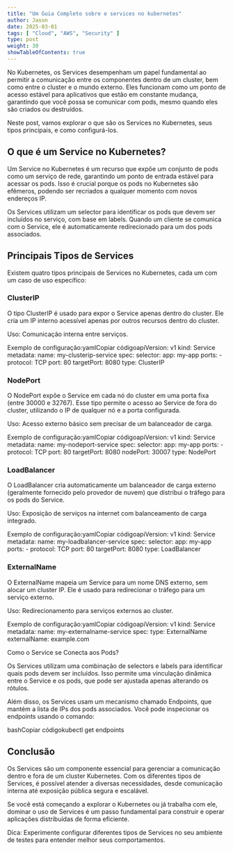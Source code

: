 ```yaml
---
title: "Um Guia Completo sobre o services no kubernetes"
author: Jason
date: 2025-03-01
tags: [ "Cloud", "AWS", "Security" ]
type: post
weight: 30
showTableOfContents: true
---
```

No Kubernetes, os Services desempenham um papel fundamental ao permitir a comunicação entre os componentes dentro de um cluster, bem como entre o cluster e o mundo externo. Eles funcionam como um ponto de acesso estável para aplicativos que estão em constante mudança, garantindo que você possa se comunicar com pods, mesmo quando eles são criados ou destruídos.

Neste post, vamos explorar o que são os Services no Kubernetes, seus tipos principais, e como configurá-los.

## O que é um Service no Kubernetes?

Um Service no Kubernetes é um recurso que expõe um conjunto de pods como um serviço de rede, garantindo um ponto de entrada estável para acessar os pods. Isso é crucial porque os pods no Kubernetes são efêmeros, podendo ser recriados a qualquer momento com novos endereços IP.

Os Services utilizam um selector para identificar os pods que devem ser incluídos no serviço, com base em labels. Quando um cliente se comunica com o Service, ele é automaticamente redirecionado para um dos pods associados.

## Principais Tipos de Services

Existem quatro tipos principais de Services no Kubernetes, cada um com um caso de uso específico:

### ClusterIP

O tipo ClusterIP é usado para expor o Service apenas dentro do cluster. Ele cria um IP interno acessível apenas por outros recursos dentro do cluster.

Uso: Comunicação interna entre serviços.

Exemplo de configuração:yamlCopiar códigoapiVersion: v1 kind: Service metadata: name: my-clusterip-service spec: selector: app: my-app ports: - protocol: TCP port: 80 targetPort: 8080 type: ClusterIP

### NodePort

O NodePort expõe o Service em cada nó do cluster em uma porta fixa (entre 30000 e 32767). Esse tipo permite o acesso ao Service de fora do cluster, utilizando o IP de qualquer nó e a porta configurada.

Uso: Acesso externo básico sem precisar de um balanceador de carga.

Exemplo de configuração:yamlCopiar códigoapiVersion: v1 kind: Service metadata: name: my-nodeport-service spec: selector: app: my-app ports: - protocol: TCP port: 80 targetPort: 8080 nodePort: 30007 type: NodePort

### LoadBalancer

O LoadBalancer cria automaticamente um balanceador de carga externo (geralmente fornecido pelo provedor de nuvem) que distribui o tráfego para os pods do Service.

Uso: Exposição de serviços na internet com balanceamento de carga integrado.

Exemplo de configuração:yamlCopiar códigoapiVersion: v1 kind: Service metadata: name: my-loadbalancer-service spec: selector: app: my-app ports: - protocol: TCP port: 80 targetPort: 8080 type: LoadBalancer

### ExternalName

O ExternalName mapeia um Service para um nome DNS externo, sem alocar um cluster IP. Ele é usado para redirecionar o tráfego para um serviço externo.

Uso: Redirecionamento para serviços externos ao cluster.

Exemplo de configuração:yamlCopiar códigoapiVersion: v1 kind: Service metadata: name: my-externalname-service spec: type: ExternalName externalName: example.com

Como o Service se Conecta aos Pods?

Os Services utilizam uma combinação de selectors e labels para identificar quais pods devem ser incluídos. Isso permite uma vinculação dinâmica entre o Service e os pods, que pode ser ajustada apenas alterando os rótulos.

Além disso, os Services usam um mecanismo chamado Endpoints, que mantém a lista de IPs dos pods associados. Você pode inspecionar os endpoints usando o comando:

bashCopiar códigokubectl get endpoints <service-name>

## Conclusão

Os Services são um componente essencial para gerenciar a comunicação dentro e fora de um cluster Kubernetes. Com os diferentes tipos de Services, é possível atender a diversas necessidades, desde comunicação interna até exposição pública segura e escalável.

Se você está começando a explorar o Kubernetes ou já trabalha com ele, dominar o uso de Services é um passo fundamental para construir e operar aplicações distribuídas de forma eficiente.

Dica: Experimente configurar diferentes tipos de Services no seu ambiente de testes para entender melhor seus comportamentos.